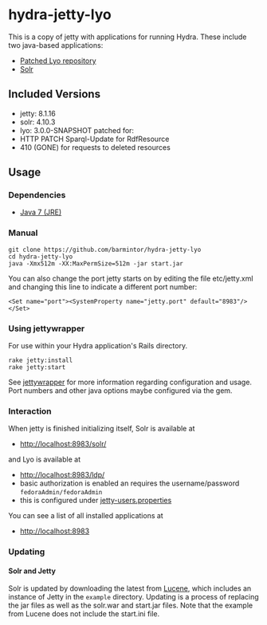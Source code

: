 # hydra-jetty-lyo

This is a copy of jetty with applications for running Hydra.  These include two java-based applications:

* [Patched Lyo repository](https://github.com/barmintor/lyo)
* [Solr](http://lucene.apache.org/solr/)

## Included Versions

* jetty: 8.1.16
* solr: 4.10.3
* lyo: 3.0.0-SNAPSHOT patched for:
 * HTTP PATCH Sparql-Update for RdfResource
 * 410 (GONE) for requests to deleted resources

## Usage

### Dependencies

* [Java 7 (JRE)](https://java.com/en/download/index.jsp)

### Manual
  
    git clone https://github.com/barmintor/hydra-jetty-lyo
    cd hydra-jetty-lyo
    java -Xmx512m -XX:MaxPermSize=512m -jar start.jar

You can also change the port jetty starts on by editing the file etc/jetty.xml and changing this line to indicate a different port number:

    <Set name="port"><SystemProperty name="jetty.port" default="8983"/></Set>

### Using jettywrapper

For use within your Hydra application's Rails directory.

    rake jetty:install
    rake jetty:start

See [jettywrapper](https://github.com/projecthydra/jettywrapper) for more information regarding configuration and usage.
Port numbers and other java options maybe configured via the gem. 
    
### Interaction

When jetty is finished initializing itself, Solr is available at 

* [http://localhost:8983/solr/](http://localhost:8983/solr/)

and Lyo is available at

* [http://localhost:8983/ldp/](http://localhost:8983/ldp/)
* basic authorization is enabled an requires the username/password `fedoraAdmin/fedoraAdmin`
* this is configured under [jetty-users.properties](resources/jetty-users.properties)

You can see a list of all installed applications at

* [http://localhost:8983](http://localhost:8983)

### Updating

#### Solr and Jetty

Solr is updated by downloading the latest from [Lucene](http://lucene.apache.org/solr/), which includes an instance of Jetty in the
`example` directory.  Updating is a process of replacing the jar files as well as the solr.war and start.jar files.  Note that the
example from Lucene does not include the start.ini file.

